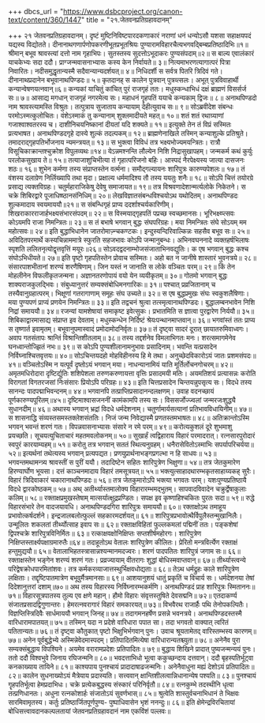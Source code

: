 +++
dbcs_url = "https://www.dsbcproject.org/canon-text/content/360/1447"
title = "२१.जेतवनप्रतिग्रहावदानम्"

+++
२१  जेतवनप्रतिग्रहावदानम्।
दृष्टं मुष्टिनिविष्टपारदकणाकारं नराणां धनं 
धन्योऽसौ यशसा सहाक्षयपदं यद्यस्य विद्योतते। 
दीनानाथगणार्पणोपकरणीभूतप्रभूतश्रियः 
पुण्यारामविहारचैत्यभगवद्बिम्बप्रतिष्ठादिभिः॥१॥
श्रीमान् बभूव श्रावस्त्यां दत्तो नाम गृहाभिपः। 
सुतस्तस्य सुदत्तोऽभूदाकरः पुण्यसंपदाम्॥२॥
स बाल्य एवालंकारं याचकेभ्यः सदा ददौ। 
प्राग्जन्मवासनाभ्यासः कस्य केन निर्वायते॥ ३॥
नित्यमाभरणत्यागात्परं पित्रा निवारितः। 
नदीसमुद्धृतान्यस्मै सदैवान्यान्यदर्शयत्॥ ४॥
निधिदर्शी स सर्वत्र पितरि त्रिदिवं गते। 
दीनानाथप्रदानेन बभूवानाथपिण्डदः॥ ५॥
कृतदानह् स कालेन पुत्रवान् पुत्रव्त्सलः। 
अभूत् पुत्रविवाहार्थी कन्यान्वेषणयत्नवान्॥६॥
कन्यकां याचितुं कांचित् पुरं राजगृहं ततः। 
मधुस्कन्धाभिधं दक्षं ब्राह्मणं विसर्सर्ज सः॥ ७॥
आसाद्य मगधान् राजगृहं नगरमेत्य सः। 
महाधनं गॄहपतिं ययाचे कन्यकाम् द्विजः॥ ८॥
अनाथपिण्डदो नाम श्रावस्त्यामस्ति विश्रुतः। 
तत्पुत्राय सुजाताय कन्यायाम् देहीत्युवाच सः॥ ९॥
सोऽब्रवीदेश संबन्धः परमोऽस्मत्कुलोचितः। 
वंशेऽस्माकं तु कन्यानाम् शुक्लमादीयते महत्॥ १०॥
शतं शतं रथाग्र्याणां गजाश्वाश्वतरस्य च। 
दाशीनिचयनिष्कानां दीयतां यदि शक्यते॥ ११॥
इत्युक्ते तेन तं विप्रं सस्मितः प्रत्यभाषत। 
अनाथपिण्डदगृहे दास्ये शुल्कं तदल्पकम्॥ १२॥
ब्राह्मणेनाखिले तस्मिन् कन्याशुल्के प्रतिश्रुते। 
तमादराद्गृहपतिर्भोजनाय न्यमन्त्रयत्॥ १३॥
स भुक्त्वा विविधं तत्र भक्ष्यभोज्यमयन्त्रितः। 
रात्रौ विसूचिकाक्रान्तश्चुक्रोश विपुलव्यथः॥१४॥
येऽन्नमश्नन्ति लौल्येन निशि निद्रासुखापहम्। 
जन्मकर्म कथं कुर्युः परलोकसुखाय ते॥ १५॥
तत्याजाशुचिभीत्या तं गृहात्परिजनो बहिः। 
आस्पदं नैरपेक्ष्यस्य जात्या  दासजनः शठः॥ १६॥
शुभेन कर्मणा तस्य संप्राप्तस्तेन वर्त्मना। 
समौद्गल्यायनः शारिपुत्रः कारुण्यपेशलः॥ १७॥
तं वंशस्य दलाग्रेण निर्लिख्यापि तथा मृदा। 
प्रक्षाल्य धर्ममादिश्य तौ तस्य ययतुः शनैः॥ १८॥
सोऽपि चित्तं तयोरग्रे प्रसाद्य त्यक्तविग्रहः। 
चतुर्महाराजिकेषु देवेषु समाजायत॥ १९॥
तत्र विश्रवणादेशान्मर्त्यलोके निकेतने। 
स चक्रे शिबिरद्वारे पूजाधिष्ष्ठानसंनिधिम्॥ २०॥
लेखविज्ञातसंबन्धविश्चयोऽथ यथोदितम्। 
अनाथपिण्डदः शुल्कमादाय स्वयमाययौ॥२१॥
स संबन्धिगृहं प्राप्य ददर्शाश्चर्यकारिणीम्। 
शिखराकारराजार्हभक्ष्यसंभारसंपदम्॥ २२॥
स विस्मयाद्गृहपतिं पप्रच्छ स्वच्छमानसः।
भूरिभक्ष्य्प्त्सवः कोऽयमपि राजा निमन्त्रितः॥ २३॥
स तं बभाषे भगवान् बुद्धः संघपरिग्रहः।
मया निमन्त्रितः संघे सोऽयम् मम महोत्सवः॥ २४॥
इति बुद्धाभिधानेन जातरोमाज़्न्चकण्टकः। 
इन्दुस्यन्दिरिवाल्किन्नः सहसैव बभूव सः॥ २५॥
अविदितपरमार्थे कस्यचिन्नाममात्रे 
स्फुरति सहजभावः कोऽपि जन्मानुबन्धः। 
अभिनवघननादे व्यक्तहर्षभिलाषः 
स्पृशति ललितनृत्योद्वृत्तवृत्तिं मयूरः॥२६॥
सोऽवदद्वदनाम्भोजसंजाताभिनवद्युतिः। 
क एष भगवान् बुद्धः कश्च संघोऽभिधीयते॥ २७॥
इति पृष्टो गृहपतिस्तेन प्रोवाच सस्मितः। 
अहो बत न जानीषे शास्तारं भुवनत्रये॥ २८॥
संसारपाशभीतानां शरण्यं शरणैषिणाम्। 
जिन यस्तं न जानाति स लोके वञ्चितः परम्॥ २९॥
किं तेन मोहलीनेन विफलीकृतजन्मना। 
अज्ञानतरणोपायं वयो येन व्ययीकृतम्॥ ३०॥
गोतमो भगवान् बुद्धः शाक्यराजकुलद्भिवः। 
संबुध्यानुत्तरं सम्यक्संबोधिमनगारिकः॥ ३१॥
पश्चात् प्रव्रजितानाम् च तस्यैवानुग्रहात्परम्। 
भिक्षूणां गतरागाणाम् समूहः संघ उच्यते॥ ३२॥
स एष बुद्धप्रमुखः संघः स्वकुशलैषिणाः। 
मया पुण्यपणं प्राप्यं प्रणयेन निमन्त्रितः॥ ३३॥
इति तद्वचनं श्रुत्वा तत्स्मृत्वानाथपिण्डदः। 
बुद्धालम्बनभावेन निशि निद्रां समाययौ॥ ३४॥
रजन्यां यामशेषायां समाकृष्ट इवेत्सुकः। 
प्रभातमिति स ज्ञात्वा पुरद्वारेण निर्ययौ॥ ३५॥
शिबिकाद्वारमासाद्य संप्राप्त इव देवताम्। 
मधुस्कन्धेन निर्दिष्टं श्रेयःपन्थानमाप्तवान्॥ ३६॥
भगवांस्तं ततः प्राप्य स तृष्णार्त इवामृतम्। 
बभूवानुपमास्वादं प्रमोदामोदनिर्वृतः॥ ३७॥
तं दृष्ट्वा सादरं दूरात् छायातरुमिवाध्वगः। 
अवाप गतसंतापः श्रान्तिं विश्रान्तिशीतलाम्॥ ३८॥
तस्य तद्दर्शनेव विमलाभिगतः मनः। 
शरत्समागमेनेव घनध्वान्तोज्झितं नभः॥ ३९॥
स कोऽपि पुण्यशीलानामनुभावः प्रसादिनाम्। 
भवन्ति यत्प्रसादेन निर्विघ्नाश्चित्तवृत्तयः॥ ४०॥
सोऽचिन्तयदहो मोहविहीनस्य हि मे तथा। 
अनुच्छेदविकारोऽयं जातः प्रशमसंपदः॥ ४१॥
वञ्चितोऽस्मि न यत्पूर्वं दृष्तोऽयं भगवान् मया। 
नाधन्यानामियं याति मूर्तिर्लोचनगोचरम्॥ ४२॥
अमृतमधिरोदारा दृष्टिर्द्युतिः शशिपेशला 
तरुणकरुणायत्ता वृत्तिः प्रसादमयी मतिः। 
अयमतिशयं प्रत्यासन्नः करोति विरागतां 
विगतरजसां निःसंसारः प्रियोऽपि परिग्रहः॥ ४३॥
इति चित्तप्रसादेन चिन्तयन्नुपसृत्य सः। 
विदधे तस्य सानन्दः पादपद्माभिवन्दनम्॥ ४४॥
भगवानपि तत्प्राप्तिप्रसादानन्दलक्षणम्। 
उवाह वदनच्छायं पूर्णकारुण्यपूरितम्॥४५॥
दृष्टिमाश्वासजननीं कामंकामपि तस्य सः। 
विससर्जोज्ज्वलां जन्मरजःशुद्ध्यै सुधानदीम्॥ ४६॥
अथास्य भगवान् भ्रद्रां विदधे धर्मदेशनाम्। 
चतुर्णामार्यसत्यानां प्रतिभावविधायिनीम्॥ ४७॥
स शासनाद्धि संव्यस्तसमस्तक्लेशसंततिः। 
निजं जन्म निवेद्यास्मै प्रणतस्तमभाषतः॥ ४८॥
अतिक्रान्तोऽस्मि भगवन् भवन्तं शरणं गतः।
विपन्नवासनाभ्यासः संसारे न रमे परम्॥ ४९॥
करोत्यकुशलं दूरे शुभमाशु प्रयच्छति। 
सूचयत्युचिताचारं महतमवलोकनम्॥ ५०॥
सुखार्हं त्वद्विहाराय विहारं परमादरात्। 
रत्नसारपुरोदारं स्वपुरं कारयाम्यहम्॥ ५१॥
करोतु तत्र भगवान् सततं स्थित्यनुग्रहम्। 
धनैरासेवितोऽस्माभिः सपर्यापरिचर्यया॥ ५२॥
इत्यर्थनां तथेत्यस्य भगवान् प्रत्यपद्यत। 
प्रणयुप्रार्थनाभङ्गप्रगल्भा न हि साधवः॥ ५३॥
भगवन्तमथामन्त्र्य श्रावस्तीं स पुरीं ययौ। 
तदादिष्टेन सहितः शारिपुत्रेण भिक्षुणा॥ ५४॥
तत्र जेतकुमारेण हिरण्यार्घोण भूयसा। 
दत्तं काञ्चनमादाय विहारं तमसूत्रयत्॥ ५५॥
भक्त्युत्साहादथारम्भकृतसाहाय्यकह् सुरैः। 
विहारं त्रिदिवाकारं चकारानाथपिण्डदः॥ ५६॥
तत्र जेतकुमारोऽपि भक्त्या भगवतः परम्। 
यशःपुण्यप्रतिष्ठायै विदधे द्वारकोष्ठकम्॥ ५७॥
अथ् अतीर्थ्यास्तमालोक्य विहारारम्भमद्भुतम्। 
सापवादविवादेन चक्रुर्द्वेषाकुलाः कलिम्॥ ५८॥
रक्ताक्षप्रमुखस्तेषाम् मात्सर्यात्क्षुद्रप्रण्डितः। 
सपक्ष इव कृष्णाहिश्चकितः पुरतः सदा॥ ५९॥
रुद्धे विहारसंभारे तेन  वादजयावधि। 
अनाथपिण्डदगिरा शारिपुत्रः समाययौ॥ ६०॥
रक्ताक्षोऽथ तमाहूय प्रभावोत्कर्षदर्शने। 
इन्द्रजालबलोत्फुल्लं सहकारमदर्शयत्॥ ६१॥
शारिपुत्रप्रभावोत्थैर्विपुलैस्तन्मुखानिलैः। 
उन्मूलितः शकलतां तीर्थ्योत्साह इवाप सः॥ ६२॥
रक्ताक्षविहितां फुल्लकमलां पद्मिनीं ततः। 
पङ्कशेषां द्विपश्चक्रे शारिपुत्रविनिर्मितः॥ ६३॥
रत्काक्षवक्षोनिक्षिप्तः सप्तशीर्षमहोरगः।
शारिपुत्रेण निक्षिप्तस्तार्क्ष्यपक्षाग्रमारुतैः॥६४॥
तदाहूतोऽथ वेतालः शारिपुत्रेण कीलितः। 
प्रेरितो मन्त्रविर्त्येण रक्ताक्षं हन्तुमुद्ययौ॥ ६५॥
वेतालाभिहतस्त्रासान्नश्यन्मानमदज्वरः। 
शरणं पादपतितः शारिपुत्रं जगाम सः॥ ६६॥
रक्ताक्षस्तेन भङ्गेन शरण्यं शरणं गतः। 
प्रव्रज्यायाम् वीतरागः शुद्धां बोधिस्मवाप्तवान्॥ ६७॥
तीर्थ्यास्त्वन्ये परिद्वेषक्रोधपारमितांशवः। 
तत्र कर्मकरव्याजात्तस्थुर्भिक्षवधोद्यताः॥ ६८॥
तेऽथ धर्मद्रुहः काले शारिपुत्रेण लक्षिताः। 
तद्दृष्टिपातमात्रेण बभूवुर्मैत्रमानसाः॥ ६९॥
आशयानुशयं धातुं प्रकृतिं च विचार्य सः। 
धर्मदेशनया तेषां दिदेशानुत्तरां दशाम्॥७०॥
अथ तस्य विहारस्य निर्विघ्नारम्भकर्मणि। 
अनाथपिण्डदं प्राह शारिपुत्रः स्मिताननः॥ ७१॥
विहारसूत्रपातस्य तुल्य एव क्षणे महान्। 
हौमो विहारः संवृत्तस्तुषिते देवसद्मनि॥ ७२॥
एतदाकर्ण्य संजातप्रसादद्विगुणान्तरः। 
हेमरत्नवरागारं विहारं समकारयत्॥ ७३॥
विभवैरथ राजार्हैः पथि तेनोपकल्पितैः। 
विज्ञप्तिस्त्रिदिवैः सार्धमाययौ भगवान् जिनह्॥ ७४॥
तदागमनहर्षेण प्रसन्ने भवनत्रये। 
अनाथपिण्डदस्तस्मै वारिधारामपातयत्॥ ७५॥
तस्मिन् यदा न प्रदेशे वारिधारा पपात सा। 
तदा भगवतो वाक्यात् त्वरितं पतितान्यतः॥ ७६॥
तं दृष्ट्वा कौतुकात् पृष्टो भिक्षुभिर्भगवान् पुनः। 
उवाच श्रूयतामेतद् वारिस्तम्भस्य कारणम्॥ ७७॥
अनेन पूर्वबुद्धेभ्ये अस्मिन्नेवेदमास्पदम्। 
प्रतिपादितमित्येषा वारिधारान्यतश्च्युता॥ ७८॥
अनेनैव पुरा सम्यक्संबुद्धाय विपश्यिने। 
अयमेव वरारामप्रदेशः प्रतिपादितः॥ ७९॥
बुद्धाय शिखिने प्रादात् पुष्यजन्मन्ययं पुनः। 
ततो ददौ विश्वभुवे जिनाय रघिजन्मनि॥ ८०॥
भवदत्ताभिधो भूत्वा ककुच्छन्दाय दत्तवान्। 
ददौ बृहस्पतिर्भूट्वा कनकाख्याय तायिने॥ ८१॥
काश्यपाय पुनश्चायं प्रादादाषाढजन्मनिः। 
अनेनैवाधुना मह्यं देशोऽयं प्रतिपादितः॥ ८२॥
कालेन सुधनाख्योऽयं मैत्रेयाय प्रदास्यति। 
सत्त्ववान् क्षान्तिशीलत्वान्निधानान्येष पश्यति॥ ८३॥
पुनश्चायं गॄहपतिर्भूत्वा हेमप्रदाभिधः। 
चक्रे प्रत्येकबुद्धस्य संस्कारं परिनिर्वृतौ॥ ८४॥
रत्नकुम्भे तदस्थीनि धृत्वा तत्प्रणिधानतः। 
अधुना रत्नकोशार्हः संजातोऽयं सुवर्णभास्॥ ८५॥
श्रुत्वेति शास्तुर्वचनाभिधानं 
ते भिक्षवः सारमिवामृतस्य। 
कर्तुः प्रतिष्ठार्जितपूर्णपुण्य- 
पुष्पाधिवासेन भृशं ननन्दुः॥ ८६॥
इति क्षेमेन्द्रविरचितायां बोधिसत्त्वावदानकल्पलतायां 
जेतवनप्रतिग्रहावदानं नाम एकविंशं पल्लवः॥
